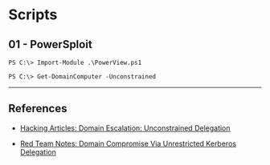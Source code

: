 # Scripts

## 01 - PowerSploit

```
PS C:\> Import-Module .\PowerView.ps1

PS C:\> Get-DomainComputer -Unconstrained
```

---
## References

- [Hacking Articles: Domain Escalation: Unconstrained Delegation](https://www.hackingarticles.in/domain-escalation-unconstrained-delegation/)

- [Red Team Notes: Domain Compromise Via Unrestricted Kerberos Delegation](https://www.ired.team/offensive-security-experiments/active-directory-kerberos-abuse/domain-compromise-via-unrestricted-kerberos-delegation)
